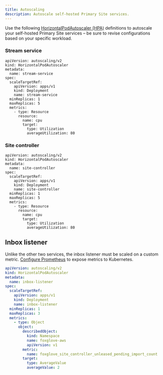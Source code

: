 ```yaml
---
title: Autoscaling
description: Autoscale self-hosted Primary Site services.
---
```


Use the following [HorizontalPodAutoscaler (HPA)](https://kubernetes.io/docs/tasks/run-application/horizontal-pod-autoscale/) definitions to autoscale your self-hosted Primary Site services – be sure to revise configurations based on your specific workload.

### Stream service

```
apiVersion: autoscaling/v2
kind: HorizontalPodAutoscaler
metadata:
  name: stream-service
spec:
  scaleTargetRef:
    apiVersion: apps/v1
    kind: Deployment
    name: stream-service
  minReplicas: 1
  maxReplicas: 5
  metrics:
    - type: Resource
      resource:
        name: cpu
        target:
          type: Utilization
          averageUtilization: 80
```

### Site controller

```
apiVersion: autoscaling/v2
kind: HorizontalPodAutoscaler
metadata:
  name: site-controller
spec:
  scaleTargetRef:
    apiVersion: apps/v1
    kind: Deployment
    name: site-controller
  minReplicas: 1
  maxReplicas: 5
  metrics:
    - type: Resource
      resource:
        name: cpu
        target:
          type: Utilization
          averageUtilization: 80
```

## Inbox listener

Unlike the other two services, the inbox listener must be scaled on a custom metric. [Configure Prometheus](/docs/primary-sites/self-hosting/monitoring#configure-prometheus) to expose metrics to Kubernetes.

```yml
apiVersion: autoscaling/v2
kind: HorizontalPodAutoscaler
metadata:
  name: inbox-listener
spec:
  scaleTargetRef:
    apiVersion: apps/v1
    kind: Deployment
    name: inbox-listener
  minReplicas: 1
  maxReplicas: 3
  metrics:
    - type: Object
      object:
        describedObject:
          kind: Namespace
          name: foxglove-aws
          apiVersion: v1
        metric:
          name: foxglove_site_controller_unleased_pending_import_count
        target:
          type: AverageValue
          averageValue: 2
```

